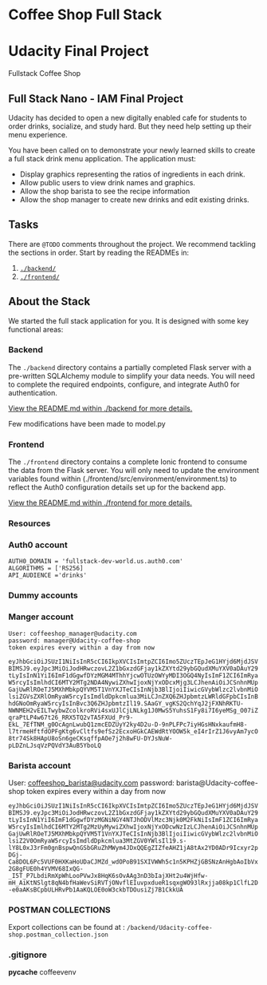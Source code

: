 # Coffee Shop Full Stack

<h1 align:'center', font-size=500> Udacity Final Project</h1>
<p align:"center">Fullstack Coffee Shop</p>

## Full Stack Nano - IAM Final Project

<p>Udacity has decided to open a new digitally enabled cafe for students to order drinks, socialize, and study hard. But they need help setting up their menu experience.
</p>
<p> You have been called on to demonstrate your newly learned skills to create a full stack drink menu application. The application must:</p>
<ul>
<li>Display graphics representing the ratios of ingredients in each drink.</li>
<li> Allow public users to view drink names and graphics.</li>
<li>Allow the shop barista to see the recipe information</li>
<li> Allow the shop manager to create new drinks and edit existing drinks.</li>
</ul>

## Tasks

There are `@TODO` comments throughout the project. We recommend tackling the sections in order. Start by reading the READMEs in:

1. [`./backend/`](./backend/README.md)
2. [`./frontend/`](./frontend/README.md)

## About the Stack

We started the full stack application for you. It is designed with some key functional areas:

### Backend

The `./backend` directory contains a partially completed Flask server with a pre-written SQLAlchemy module to simplify your data needs. You will need to complete the required endpoints, configure, and integrate Auth0 for authentication.

[View the README.md within ./backend for more details.](./backend/README.md)

Few modifications have been made to model.py

### Frontend

The `./frontend` directory contains a complete Ionic frontend to consume the data from the Flask server. You will only need to update the environment variables found within (./frontend/src/environment/environment.ts) to reflect the Auth0 configuration details set up for the backend app.

[View the README.md within ./frontend for more details.](./frontend/README.md)

### Resources

### Auth0 account

```
AUTH0_DOMAIN = 'fullstack-dev-world.us.auth0.com'
ALGORITHMS = ['RS256]
API_AUDIENCE ='drinks'

```

### Dummy accounts

### Manger account

```
User: coffeeshop_manager@udacity.com
password: manager@Udacity-coffee-shop
token expires every within a day from now
```

`eyJhbGciOiJSUzI1NiIsInR5cCI6IkpXVCIsImtpZCI6Imo5ZUczTEpJeG1HYjd6MjdJSVBIMSJ9.eyJpc3MiOiJodHRwczovL2Z1bGxzdGFjay1kZXYtd29ybGQudXMuYXV0aDAuY29tLyIsInN1YiI6ImF1dGgwfDYzMGM4MThhYjcwOTUzOWYyMDI3OGQ4NyIsImF1ZCI6ImRyaW5rcyIsImlhdCI6MTY2MTg2NDA4NywiZXhwIjoxNjYxODcxMjg3LCJhenAiOiJCSnhnMUpGajUwRlROeTJ5MXhMbkpQYVM5T1VnYXJTeCIsInNjb3BlIjoiIiwicGVybWlzc2lvbnMiOlsiZGVsZXRlOmRyaW5rcyIsImdldDpkcmlua3MiLCJnZXQ6ZHJpbmtzLWRldGFpbCIsInBhdGNoOmRyaW5rcyIsInBvc3Q6ZHJpbmtzIl19.SAaGY_vgKS2QchYqJ2jFXNhRKTU-NWNMEH2vEILTwybwZcolkroRVi4sxUJlCjLNLkg1J0MwS5YuhsS1Fy8i7I6yeMSg_O07iZqraPtLP4w67t26_RRX5TQ2vTA5FXUd_Pr9-EkL_7EfTNM_g0OcAgnLwubQ1zmcEDZUyY2ky4D2u-D-9nPLFPc7iyHGsHNxkaufmH8-l7trmeHftfdOPFgKtg6vCltfs9efSz2EcxoHGkCAEWdRtYOOW5k_eI4rIrZ1J6vyAm7ycO8tr74Sk8HApU8oSn6geCKsqffpAOe7j2h8wFU-DYJsNuW-pLDZnLJsqVzPQVdY3AuB5YboLQ`

### Barista account

User: coffeeshop_barista@udacity.com
password: barista@Udacity-coffee-shop
token expires every within a day from now

`eyJhbGciOiJSUzI1NiIsInR5cCI6IkpXVCIsImtpZCI6Imo5ZUczTEpJeG1HYjd6MjdJSVBIMSJ9.eyJpc3MiOiJodHRwczovL2Z1bGxzdGFjay1kZXYtd29ybGQudXMuYXV0aDAuY29tLyIsInN1YiI6ImF1dGgwfDYzMGNiNGY4NTJhODVlMzc3Njk0M2FkNiIsImF1ZCI6ImRyaW5rcyIsImlhdCI6MTY2MTg2MzUyMywiZXhwIjoxNjYxODcwNzIzLCJhenAiOiJCSnhnMUpGajUwRlROeTJ5MXhMbkpQYVM5T1VnYXJTeCIsInNjb3BlIjoiIiwicGVybWlzc2lvbnMiOlsiZ2V0OmRyaW5rcyIsImdldDpkcmlua3MtZGV0YWlsIl19.s-lY8L0xJ3rFm0gnBspwQnGSbGRuZhMWym4JDxQQEgZIZfeAHZ1jA8tAx2YD0ADr9Icxyr2pDGj-Ca8DOL6Pc5VUF0HXKaHoUDaCJMZd_wdOPoB91SXIVWWh5c1n5KPHZjGBSNzAnHgbAoIbVx2G8gFUE0h4YVMV68IxQG-_I5T_P7LbdiRmXpWhLooPVwJx8HqK6sOvAAg3nD3bIajXHt2u4WjHfw-mH_AiKtNSlgt8qN4bfHaWevSiRVTjONvflEIuvpxdueR1sqxgWO93lRxjja08kp1ClfL2D-e0aAKsBCpbULHRvPb1AaKQLOE0oW3ckbTDOusiZj7B1CkkUA`

### POSTMAN COLLECTIONS

Export collections can be found at : `/backend/Udacity-coffee-shop.postman_collection.json`

### .gitignore

**pycache**
coffeevenv

